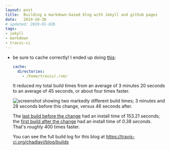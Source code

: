 ```yaml
---
layout: post
title:  Building a markdown-based blog with Jekyll and github pages
date:   2019-10-30
# updated: 2019-01-02b
tags:
- jekyll
- markdown
- travis-ci
---
```


* be sure to cache correctly! I ended up doing <a href="https://docs.travis-ci.com/user/caching#cache-rvm-ruby-version-for-non-ruby-projects" target="_blank">this</a>:
  
  ```yaml
  cache:
    directories:
      - /home/travis/.rvm/
  ```
  It reduced my total build times from an average of 3 minutes 20 seconds to an average of 45 seconds, or about four times faster.
    
  ![screenshot showing two markedly different build times; 3 minutes and 28 seconds before this change, versus 46 seconds after.](/blog/images/faster-builds.png)
  
  The <a href="https://travis-ci.org/chadlavi/blog/builds/605132241" target="_blank">last  build before the change</a> had an install time of 153.21 seconds; the <a href="https://travis-ci.org/chadlavi/blog/builds/605134945" target="_blank">first build after the change</a> had an install time of _0.38 seconds_. That's roughly 400 times faster.
  
  You can see the full build log for this blog at <a href="https://travis-ci.org/chadlavi/blog/builds" target="_blank">https://travis-ci.org/chadlavi/blog/builds</a>
